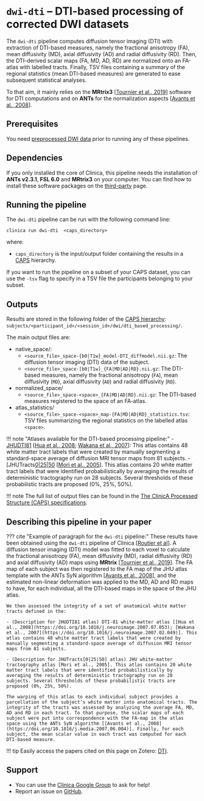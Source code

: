 # `dwi-dti` – DTI-based processing of corrected DWI datasets

The `dwi-dti` pipeline computes diffusion tensor imaging (DTI) with extraction of DTI-based measures, namely the fractional anisotropy (FA), mean diffusivity (MD), axial diffusivity (AD) and radial diffusivity (RD). Then, the DTI-derived scalar maps (FA, MD, AD, RD) are normalized onto an FA-atlas with labelled tracts. Finally, TSV files containing a summary of the regional statistics (mean DTI-based measures) are generated to ease subsequent statistical analyses.

To that aim, it mainly relies on the **MRtrix3** [[Tournier et al., 2019](https://doi.org/10.1016/j.neuroimage.2019.116137)] software for DTI computations and on **ANTs** for the normalization aspects [[Avants et al., 2008](https://doi.org/10.1016/j.media.2007.06.004)].


## Prerequisites
You need [preprocessed DWI data](../DWI_Preprocessing) prior to running any of these pipelines.

## Dependencies
<!-- If you installed the docker image of Clinica, nothing is required.-->

If you only installed the core of Clinica, this pipeline needs the installation of **ANTs v2.3.1**, **FSL 6.0** and **MRtrix3** on your computer. You can find how to install these software packages on the [third-party](../../Third-party) page.

## Running the pipeline
The `dwi-dti` pipeline can be run with the following command line:

```Text
clinica run dwi-dti  <caps_directory>
```

where:

  - `caps_directory` is the input/output folder containing the results in a [CAPS](../../CAPS/Introduction) hierarchy.

If you want to run the pipeline on a subset of your CAPS dataset, you can use the `-tsv` flag to specify in a TSV file the participants belonging to your subset.


## Outputs

Results are stored in the following folder of the [CAPS hierarchy](../../CAPS/Specifications/#dwi-dti-dti-based-processing-of-corrected-dwi-datasets): `subjects/<participant_id>/<session_id>/dwi/dti_based_processing/`.

The main output files are:

- native_space/:
    - `<source_file>_space-{b0|T1w}_model-DTI_diffmodel.nii.gz`: The diffusion tensor imaging (DTI) data of the subject.
    - `<source_file>_space-[b0|T1w]_{FA|MD|AD|RD}.nii.gz`: The DTI-based measures, namely the fractional anisotropy (`FA`), mean diffusivity (`MD`), axial diffusivity (`AD`) and radial diffusivity (`RD`).
- normalized_space/
    - `<source_file>_space-<space>_{FA|MD|AD|RD}.nii.gz`: The DTI-based measures registered to the space of an FA-atlas.
- atlas_statistics/
    - `<source_file>_space-<space>_map-{FA|MD|AD|RD}_statistics.tsv`: TSV files summarizing the regional statistics on the labelled atlas `<space>`.

!!! note "Atlases available for the DTI-based processing pipeline:"
	- [JHUDTI81](https://fsl.fmrib.ox.ac.uk/fsl/fslwiki/Atlases) [[Hua et al., 2008](https://doi.org/10.1016/j.neuroimage.2007.07.053); [Wakana et al., 2007](https://doi.org/10.1016/j.neuroimage.2007.02.049)]: This atlas contains 48 white matter tract labels that were created by manually segmenting a standard-space average of diffusion MRI tensor maps from 81 subjects.
	- [JHUTracts[0|25|50](https://fsl.fmrib.ox.ac.uk/fsl/fslwiki/Atlases) [[Mori et al., 2005](https://www.elsevier.com/books/mri-atlas-of-human-white-matter/mori/978-0-444-51741-8)]. This atlas contains 20 white matter tract labels that were identified probabilistically by averaging the results of deterministic tractography run on 28 subjects. Several thresholds of these probabilistic tracts are proposed (0%, 25%, 50%).

!!! note
    The full list of output files can be found in the [The ClinicA Processed Structure (CAPS) specifications](../../CAPS/Specifications/#dwi-dti-dti-based-processing-of-corrected-dwi-datasets).


<!--## Visualization of the results-->

<!--!!! note-->
<!--    The visualization command is not available for the moment. Please come back later, this section will be updated ASAP.-->


## Describing this pipeline in your paper

??? cite "Example of paragraph for the `dwi-dti` pipeline:"
    These results have been obtained using the `dwi-dti` pipeline of Clinica [[Routier et al](https://hal.inria.fr/hal-02308126/)]. A diffusion tensor imaging (DTI) model was fitted to each voxel to calculate the fractional anisotropy (FA), mean diffusivity (MD), radial diffusivity (RD) and axial diffusivity (AD) maps using **MRtrix** [[Tournier et al., 2019](https://doi.org/10.1016/j.neuroimage.2019.116137)]. The FA map of each subject was then registered to the FA map of the JHU atlas template with the ANTs SyN algorithm [[Avants et al., 2008](https://doi.org/10.1016/j.media.2007.06.004)], and the estimated non-linear deformation was applied to the MD, AD and RD maps to have, for each individual, all the DTI-based maps in the space of the JHU atlas.

    We then assessed the integrity of a set of anatomical white matter tracts defined in the:

    - (Description for JHUDTI81 atlas) DTI-81 white-matter atlas [[Hua et al., 2008](https://doi.org/10.1016/j.neuroimage.2007.07.053); [Wakana et al., 2007](https://doi.org/10.1016/j.neuroimage.2007.02.049)]. This atlas contains 48 white matter tract labels that were created by manually segmenting a standard-space average of diffusion MRI tensor maps from 81 subjects.

    - (Description for JHUTracts[0|25|50] atlas) JHU white-matter tractography atlas [Mori et al., 2005]. This atlas contains 20 white matter tract labels that were identified probabilistically by averaging the results of deterministic tractography run on 28 subjects. Several thresholds of these probabilistic tracts are proposed (0%, 25%, 50%).

    The warping of this atlas to each individual subject provides a parcellation of the subject’s white matter into anatomical tracts. The integrity of the tracts was assessed by analyzing the average FA, MD, AD and RD in each tract. To that purpose, the scalar maps of each subject were put into correspondence with the FA-map in the atlas space using the ANTs SyN algorithm [[Avants et al., 2008](https://doi.org/10.1016/j.media.2007.06.004)]. Finally, for each subject, the mean scalar value in each tract was computed for each DTI-based measure.


!!! tip
    Easily access the papers cited on this page on Zotero: [DTI](https://www.zotero.org/groups/2240070/clinica_aramislab/items/collectionKey/9URIGJNJ).

## Support

-   You can use the [Clinica Google Group](https://groups.google.com/forum/#!forum/clinica-user) to ask for help!
-   Report an issue on [GitHub](https://github.com/aramis-lab/clinica/issues).
